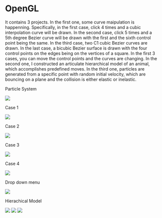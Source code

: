 # OpenGL
It contains 3 projects. In the first one, some curve maipulation is happenning. Specifically, in the first case, click 4 times and a cubic interpolation curve will be drawn. In the second case, click 5 times and a 5th degree Bezier curve will be drawn with the first and the sixth control point being the same. In the third case, two C1 cubic Bezier curves are drawn. In the last case, a bicubic Bezier surface is drawn with the four control points on the edges being on the vertices of a square. In the first 3 cases, you can move the control points and the curves are changing. In the second one, I constructed an articulate hierarchical model of an animal, which accomplishes predefined moves. In the third one, particles are generated from a specific point with random initial velocity, which are bouncing on a plane and the collision is either elastic or inelastic.


Particle System


![](images/particlesystem.png)


Case 1


![](images/pic2.png)


Case 2


![](images/pic3.png)


Case 3


![](images/pic4.png)


Case 4


![](images/pic5.png)


Drop down menu


![](images/pic1.png)


Hierachical Model


![](images/im1.png)
![](images/im2.png)
![](images/im3.png)
